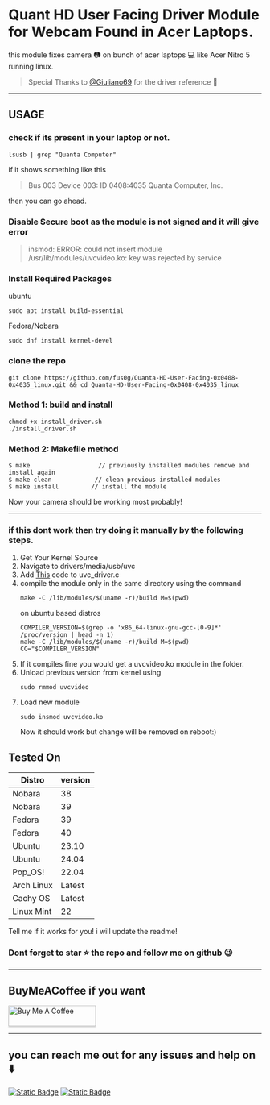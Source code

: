 # Quant HD User Facing Driver Module for Webcam Found in Acer Laptops.

this module fixes camera 📷 on bunch of acer laptops 💻 like Acer Nitro 5 running linux.

> Special Thanks to [@Giuliano69](https://github.com/Giuliano69) for the driver reference 🥰
***
## USAGE

### check if its present in your laptop or not.
```
lsusb | grep "Quanta Computer"
```
if it shows something like this
>Bus 003 Device 003: ID 0408:4035 Quanta Computer, Inc.

then you can go ahead.

### Disable Secure boot as the module is not signed and it will give error
>insmod: ERROR: could not insert module /usr/lib/modules/uvcvideo.ko: key was rejected by service

### Install Required Packages

ubuntu 
```
sudo apt install build-essential
```
Fedora/Nobara
```
sudo dnf install kernel-devel
```
### clone the repo
```
git clone https://github.com/fus0g/Quanta-HD-User-Facing-0x0408-0x4035_linux.git && cd Quanta-HD-User-Facing-0x0408-0x4035_linux
```
### Method 1: build and install 
```
chmod +x install_driver.sh
./install_driver.sh
```
### Method 2: Makefile method
```
$ make                   // previously installed modules remove and install again
$ make clean            // clean previous installed modules
$ make install         // install the module
```

Now your camera should be working most probably!
***
### if this dont work then try doing it manually by the following steps.
1. Get Your Kernel Source
2. Navigate to drivers/media/usb/uvc
3. Add [This](https://github.com/fus0g/Quanta-HD-User-Facing-0x0408-0x4035_linux/commit/a6d73da23375a367787d748454443513455cd6aa) code to uvc_driver.c
4. compile the module only in the same directory using the command
   ```
   make -C /lib/modules/$(uname -r)/build M=$(pwd)  
   ```
   on ubuntu based distros 
   ```
   COMPILER_VERSION=$(grep -o 'x86_64-linux-gnu-gcc-[0-9]*' /proc/version | head -n 1)
   make -C /lib/modules/$(uname -r)/build M=$(pwd) CC="$COMPILER_VERSION"
   ```
5. If it compiles fine you would get a uvcvideo.ko module in the folder.
6. Unload previous version from kernel using
   ```
   sudo rmmod uvcvideo
   ```
7. Load new module
   ```
   sudo insmod uvcvideo.ko
   ```
   Now it should work but change will be removed on reboot:)
## Tested On
| Distro | version |
| ------------- | ------------- |
| Nobara  | 38  |
| Nobara  | 39  |
| Fedora  |  39  |
| Fedora  |  40  |
| Ubuntu  |  23.10  |
| Ubuntu  |  24.04  |
| Pop_OS!  |  22.04  |
| Arch Linux  |  Latest  |
| Cachy OS  |  Latest  |
| Linux Mint  |  22  |

Tell me if it works for you! i will update the readme!

### Dont forget to star ⭐ the repo and follow me on github 😉
***
## BuyMeACoffee if you want
<a href="https://www.buymeacoffee.com/PrabhatProxy" target="_blank"><img src="https://www.buymeacoffee.com/assets/img/custom_images/orange_img.png" alt="Buy Me A Coffee" style="height: 41px !important;width: 174px !important;box-shadow: 0px 3px 2px 0px rgba(190, 190, 190, 0.5) !important;-webkit-box-shadow: 0px 3px 2px 0px rgba(190, 190, 190, 0.5) !important;" ></a>
***
## you can reach me out for any issues and help on ⬇️
   [![Static Badge](https://img.shields.io/badge/Discord-%235865F2?style=for-the-badge&logo=Discord&logoColor=white&link=https%3A%2F%2Fdiscord.com%2Finvite%2F5Rpa6RT4)](https://discord.com/invite/5Rpa6RT4)
   [![Static Badge](https://img.shields.io/badge/Telegram-%230088CC?style=for-the-badge&logo=Telegram&logoColor=white)](https://t.me/fus0g)

